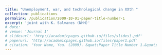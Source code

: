 ```yaml
---
title: "Unemployment, war, and technological change in XXth "
collection: publications
permalink: /publication/2009-10-01-paper-title-number-1
excerpt: 'joint with K. Salvanes (NHH)'
# date: 
# venue: 'Journal 1'
# slidesurl: 'http://academicpages.github.io/files/slides1.pdf'
# paperurl: 'http://academicpages.github.io/files/paper1.pdf'
# citation: 'Your Name, You. (2009). &quot;Paper Title Number 1.&quot; <i>Journal 1</i>. 1(1).'
---
```

